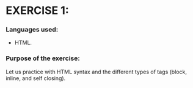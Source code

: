 # EXERCISE 1:


### Languages used:

- HTML.


### Purpose of the exercise:

Let us practice with HTML syntax and the different types of tags (block, inline, and self closing).
